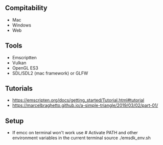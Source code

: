 
## Compitability
- Mac
- Windows
- Web

## Tools
- Emscriptten
- Vulkan
- OpenGL ES3
- SDL/SDL2 (mac framework) or GLFW

## Tutorials
- https://emscripten.org/docs/getting_started/Tutorial.html#tutorial
- https://marcelbraghetto.github.io/a-simple-triangle/2019/03/02/part-01/

## Setup
- If emcc on terminal won't work use # Activate PATH and other environment variables in the current terminal
  source ./emsdk_env.sh